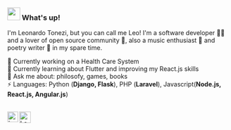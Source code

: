 ### <img src="https://github.com/TheDudeThatCode/TheDudeThatCode/blob/master/Assets/Hi.gif" width="29px"> What's up!&nbsp;

I'm Leonardo Tonezi, but you can call me Leo! I'm a software developer 👨‍💻 and a lover of open source community :heartbeat:, also a music enthusiast :guitar: and poetry writer :memo: in my spare time.

:hammer: Currently working on a Health Care System<br>
🌱 Currently learning about Flutter and improving my React.js skills<br>
💬 Ask me about: philosofy, games, books<br>
⚡ Languages: Python (**Django, Flask**), PHP (**Laravel**), Javascript(**Node.js, React.js, Angular.js**)<br>

<br>

  <a href="https://in.linkedin.com/in/leonardo-ademir-tonezi-dos-santos-8a431890">
    <img align="left" alt="Leonardo Ademir | Linkedin" width="24px" src="https://github.com/TheDudeThatCode/TheDudeThatCode/blob/master/Assets/Linkedin.svg" />
  </a>

  <a href="mailto:leoademir0@gmail.com">
    <img align="left" alt="Leonardo Ademir | Gmail" width="26px" src="https://github.com/TheDudeThatCode/TheDudeThatCode/blob/master/Assets/Gmail.svg" />
  </a>
